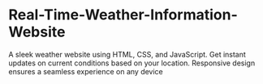 # Real-Time-Weather-Information-Website
A sleek weather website using HTML, CSS, and JavaScript. Get instant updates on current conditions based on your location. Responsive design ensures a seamless experience on any device
